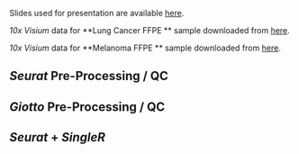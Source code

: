 Slides used for presentation are available [here]().

*10x Visium* data for **Lung Cancer FFPE ** sample downloaded from [here](https://www.10xgenomics.com/datasets/preview-data-ffpe-human-lung-cancer-with-xenium-multimodal-cell-segmentation-1-standard).

*10x Visium* data for **Melanoma FFPE ** sample downloaded from [here](https://www.10xgenomics.com/datasets/xenium-prime-ffpe-human-skin).

## *Seurat* Pre-Processing / QC

## *Giotto* Pre-Processing / QC

## *Seurat* + *SingleR*
